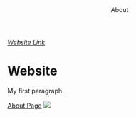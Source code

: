 <!DOCTYPE html>
<html>
<head>
	<header>About</header>
</head>
<body>
<a class="black" href="https://danish0311.github.io/Website/"><em>Website Link</em></a>
<h1 class="blue">Website</h1>
<p>My first paragraph.</p>
<a href="https://github.com/Danish0311/Website/blob/gh-pages/about.html">About Page</a>
<img src="https://encrypted-tbn0.gstatic.com/images?q=tbn:ANd9GcTQbc2K8jkkV9cp5902PZVYlP1bWZhJKqsgz3cL5UJ1Qso-53yx"></image>
</body>
</html>